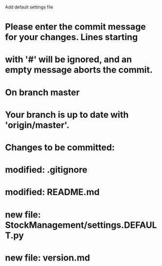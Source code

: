 Add default settings file

# Please enter the commit message for your changes. Lines starting
# with '#' will be ignored, and an empty message aborts the commit.
#
# On branch master
# Your branch is up to date with 'origin/master'.
#
# Changes to be committed:
#	modified:   .gitignore
#	modified:   README.md
#	new file:   StockManagement/settings.DEFAULT.py
#	new file:   version.md
#

